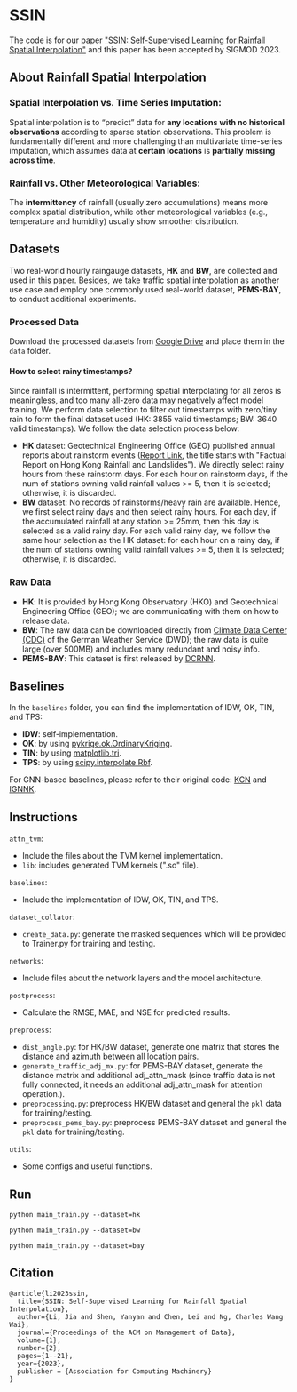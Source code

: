 # SSIN
The code is for our paper ["SSIN: Self-Supervised Learning for Rainfall Spatial Interpolation"](https://dl.acm.org/doi/10.1145/3589321) 
and this paper has been accepted by SIGMOD 2023.

## About Rainfall Spatial Interpolation
### Spatial Interpolation vs. Time Series Imputation:
Spatial interpolation is to “predict” data for **any locations with no historical observations** according to sparse station observations. This problem is fundamentally different and more challenging than multivariate time-series imputation, which assumes data at **certain locations** is **partially missing across time**.

### Rainfall vs. Other Meteorological Variables:
The **intermittency** of rainfall (usually zero accumulations) means more complex spatial distribution, while other meteorological variables (e.g., temperature and humidity) usually show smoother distribution.

##  Datasets
Two real-world hourly raingauge datasets, **HK** and **BW**, are collected and used in this paper. Besides, we take traffic spatial interpolation as another use case and employ one commonly used real-world dataset, **PEMS-BAY**, to conduct additional experiments.

### Processed Data
Download the processed datasets from [Google Drive](https://drive.google.com/drive/folders/1tiS5UjcspNKcWL8RA7J3PxqhwciR5Lg3) and place them in the `data` folder.

#### How to select rainy timestamps?
Since rainfall is intermittent, performing spatial interpolating for all zeros is meaningless, and too many all-zero data may negatively affect model training. We perform data selection to filter out timestamps with zero/tiny rain to form the final dataset used (HK: 3855 valid timestamps; BW: 3640 valid timestamps). We follow the data selection process below:
* **HK** dataset: Geotechnical Engineering Office (GEO) published annual reports about rainstorm events ([Report Link](https://www.cedd.gov.hk/eng/publications/geo/geo-reports/index.html), the title starts with "Factual Report on Hong Kong Rainfall and Landslides"). We directly select rainy hours from these rainstorm days. For each hour on rainstorm days, if the num of stations owning valid rainfall values >= 5, then it is selected; otherwise, it is discarded.
* **BW** dataset: No records of rainstorms/heavy rain are available. Hence, we first select rainy days and then select rainy hours. For each day, if the accumulated rainfall at any station >= 25mm, then this day is selected as a valid rainy day. For each valid rainy day, we follow the same hour selection as the HK dataset: for each hour on a rainy day, if the num of stations owning valid rainfall values >= 5, then it is selected; otherwise, it is discarded.

### Raw Data
* **HK**: It is provided by Hong Kong Observatory (HKO) and Geotechnical Engineering Office (GEO); we are communicating with them on how to release data.
* **BW**: The raw data can be downloaded directly from [Climate Data Center (CDC)](https://www.dwd.de/EN/climate_environment/cdc/cdc_node_en.html) of the German Weather Service (DWD); the raw data is quite large (over 500MB) and includes many redundant and noisy info.
* **PEMS-BAY**: This dataset is first released by [DCRNN](https://github.com/liyaguang/DCRNN/tree/master).

## Baselines
In the `baselines` folder, you can find the implementation of IDW, OK, TIN, and TPS:
* **IDW**: self-implementation.
* **OK**: by using [pykrige.ok.OrdinaryKriging](https://geostat-framework.readthedocs.io/projects/pykrige/en/stable/generated/pykrige.ok.OrdinaryKriging.html).
* **TIN**: by using [matplotlib.tri](https://matplotlib.org/stable/api/tri_api.html).
* **TPS**: by using [scipy.interpolate.Rbf](https://docs.scipy.org/doc/scipy/reference/generated/scipy.interpolate.Rbf.html).

For GNN-based baselines, please refer to their original code: [KCN](https://github.com/tufts-ml/KCN) and [IGNNK](https://github.com/Kaimaoge/IGNNK).


## Instructions
`attn_tvm`:
* Include the files about the TVM kernel implementation.
* `lib`: includes generated TVM kernels (\".so\" file).

`baselines`:
* Include the implementation of IDW, OK, TIN, and TPS.

`dataset_collator`:
* `create_data.py`: generate the masked sequences which will be provided to Trainer.py for training and testing.

`networks`:
* Include files about the network layers and the model architecture.

`postprocess`:
* Calculate the RMSE, MAE, and NSE for predicted results.

`preprocess`:
* `dist_angle.py`: for HK/BW dataset, generate one matrix that stores the distance and azimuth between all location pairs.
* `generate_traffic_adj_mx.py`: for PEMS-BAY dataset, generate the distance matrix and additional adj_attn_mask (since traffic data is not fully connected, it needs an additional adj_attn_mask for attention operation.). 
* `preprocessing.py`: preprocess HK/BW dataset and general the `pkl` data for training/testing.
* `preprocess_pems_bay.py`:  preprocess PEMS-BAY dataset and general the `pkl` data for training/testing.

`utils`:
* Some configs and useful functions.

## Run
```
python main_train.py --dataset=hk
```

```
python main_train.py --dataset=bw
```

```
python main_train.py --dataset=bay
```

## Citation
```
@article{li2023ssin,
  title={SSIN: Self-Supervised Learning for Rainfall Spatial Interpolation},
  author={Li, Jia and Shen, Yanyan and Chen, Lei and Ng, Charles Wang Wai},
  journal={Proceedings of the ACM on Management of Data},
  volume={1},
  number={2},
  pages={1--21},
  year={2023},
  publisher = {Association for Computing Machinery}
}
```
